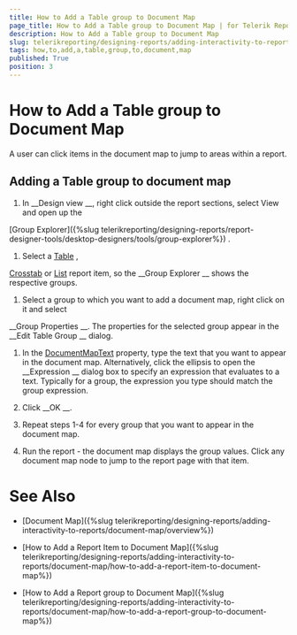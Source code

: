 ```yaml
---
title: How to Add a Table group to Document Map
page_title: How to Add a Table group to Document Map | for Telerik Reporting Documentation
description: How to Add a Table group to Document Map
slug: telerikreporting/designing-reports/adding-interactivity-to-reports/document-map/how-to-add-a-table-group-to-document-map
tags: how,to,add,a,table,group,to,document,map
published: True
position: 3
---
```


# How to Add a Table group to Document Map



A user can click items in the document map to jump 
    	to areas within a report.


## Adding a Table group to document map

1. In 
__Design view
__, right click outside the report sections, select View and open up the 
		
[Group Explorer]({%slug telerikreporting/designing-reports/report-designer-tools/desktop-designers/tools/group-explorer%})
.


1. Select a 
[Table](/reporting/api/Telerik.Reporting.Table)
, 
  	
[Crosstab](/reporting/api/Telerik.Reporting.Crosstab)
  	 or 
[List](/reporting/api/Telerik.Reporting.List)
 report item, so the 
__Group Explorer
__ shows the respective groups.


1. Select a group to which you want to add a document map, right click on it and select 
  	
__Group Properties
__. The properties for the selected group appear in the 
__Edit Table Group
__ dialog.


1. In the 
[DocumentMapText](/reporting/api/Telerik.Reporting.TableGroup#Telerik_Reporting_TableGroup_DocumentMapText)
 property, 
	type the text that you want to appear in the document map. Alternatively, click the ellipsis to open the 
__Expression
__ 
	dialog box to specify an expression that evaluates to a text.
	Typically for a group, the expression you type should match the group expression. 


1. Click 
__OK
__.


1. Repeat steps 1-4 for every group that you want to appear in the document map.


1. Run the report - the document map displays the group values. Click any document map node to jump to the report page with that item.


# See Also


 * [Document Map]({%slug telerikreporting/designing-reports/adding-interactivity-to-reports/document-map/overview%})


 * [How to Add a Report Item to Document Map]({%slug telerikreporting/designing-reports/adding-interactivity-to-reports/document-map/how-to-add-a-report-item-to-document-map%})


 * [How to Add a Report group to Document Map]({%slug telerikreporting/designing-reports/adding-interactivity-to-reports/document-map/how-to-add-a-report-group-to-document-map%})

